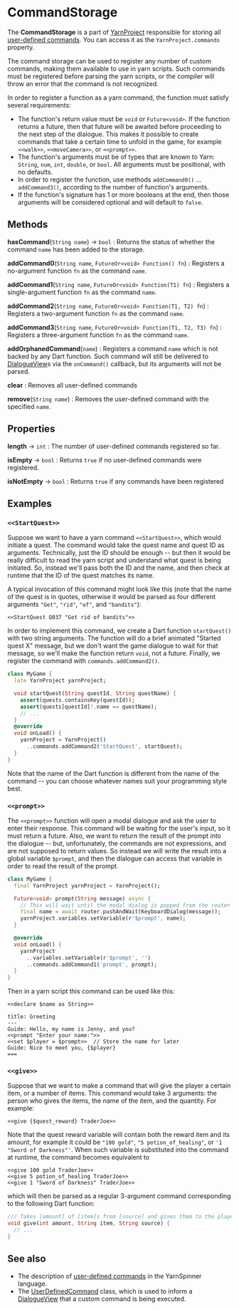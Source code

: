 # CommandStorage

The **CommandStorage** is a part of [YarnProject] responsible for storing all [user-defined
commands]. You can access it as the `YarnProject.commands` property.

The command storage can be used to register any number of custom commands, making them available to
use in yarn scripts. Such commands must be registered before parsing the yarn scripts, or the
compiler will throw an error that the command is not recognized.

In order to register a function as a yarn command, the function must satisfy several requirements:

- The function's return value must be `void` or `Future<void>`. If the function returns a future,
  then that future will be awaited before proceeding to the next step of the dialogue. This makes it
  possible to create commands that take a certain time to unfold in the game, for example
  `<<walk>>`, `<<moveCamera>>`, or `<<prompt>>`.
- The function's arguments must be of types that are known to Yarn: `String`, `num`, `int`,
  `double`, or `bool`. All arguments must be positional, with no defaults.
- In order to register the function, use methods `addCommand0()` ... `addCommand3()`, according to
  the number of function's arguments.
- If the function's signature has 1 or more booleans at the end, then those arguments will be
  considered optional and will default to `false`.


## Methods

**hasCommand**(`String name`) → `bool`
: Returns the status of whether the command `name` has been added to the storage.

**addCommand0**(`String name`, `FutureOr<void> Function() fn`)
: Registers a no-argument function `fn` as the command `name`.

**addCommand1**(`String name`, `FutureOr<void> Function(T1) fn`)
: Registers a single-argument function `fn` as the command `name`.

**addCommand2**(`String name`, `FutureOr<void> Function(T1, T2) fn`)
: Registers a two-argument function `fn` as the command `name`.

**addCommand3**(`String name`, `FutureOr<void> Function(T1, T2, T3) fn`)
: Registers a three-argument function `fn` as the command `name`.

**addOrphanedCommand**(`name`)
: Registers a command `name` which is not backed by any Dart function. Such command will still be
  delivered to [DialogueView]s via the `onCommand()` callback, but its arguments will not be parsed.

**clear**
: Removes all user-defined commands

**remove**(`String name`)
: Removes the user-defined command with the specified `name`.


## Properties

**length** → `int`
: The number of user-defined commands registered so far.

**isEmpty** → `bool`
: Returns `true` if no user-defined commands were registered.

**isNotEmpty** → `bool`
: Returns `true` if any commands have been registered


## Examples


### `<<StartQuest>>`

Suppose we want to have a yarn command `<<StartQuest>>`, which would initiate a quest. The command
would take the quest name and quest ID as arguments. Technically, just the ID should be enough --
but then it would be really difficult to read the yarn script and understand what quest is being
initiated. So, instead we'll pass both the ID and the name, and then check at runtime that the ID
of the quest matches its name.

A typical invocation of this command might look like this (note that the name of the quest is in
quotes, otherwise it would be parsed as four different arguments `"Get"`, `"rid"`, `"of"`, and
`"bandits"`):

```yarn
<<StartQuest Q037 "Get rid of bandits">>
```

In order to implement this command, we create a Dart function `startQuest()` with two string
arguments. The function will do a brief animated "Started quest X" message, but we don't want the
game dialogue to wait for that message, so we'll make the function return `void`, not a future.
Finally, we register the command with `commands.addCommand2()`.

```dart
class MyGame {
  late YarnProject yarnProject;

  void startQuest(String questId, String questName) {
    assert(quests.containsKey(questId));
    assert(quests[questId]!.name == questName);
    // ...
  }
  @override
  void onLoad() {
    yarnProject = YarnProject()
      ..commands.addCommand2('StartQuest', startQuest);
  }
}
```

Note that the name of the Dart function is different from the name of the command -- you can choose
whatever names suit your programming style best.


### `<<prompt>>`

The `<<prompt>>` function will open a modal dialogue and ask the user to enter their response. This
command will be waiting for the user's input, so it must return a future. Also, we want to return
the result of the prompt into the dialogue -- but, unfortunately, the commands are not expressions,
and are not supposed to return values. So instead we will write the result into a global variable
`$prompt`, and then the dialogue can access that variable in order to read the result of the prompt.

```dart
class MyGame {
  final YarnProject yarnProject = YarnProject();

  Future<void> prompt(String message) async {
    // This will wait until the modal dialog is popped from the router stack
    final name = await router.pushAndWait(KeyboardDialog(message));
    yarnProject.variables.setVariable(r'$prompt', name);
  }

  @override
  void onLoad() {
    yarnProject
      ..variables.setVariable(r'$prompt', '')
      ..commands.addCommand1('prompt', prompt);
  }
}
```

Then in a yarn script this command can be used like this:

```yarn
<<declare $name as String>>

title: Greeting
---
Guide: Hello, my name is Jenny, and you?
<<prompt "Enter your name:">>
<<set $player = $prompt>>  // Store the name for later
Guide: Nice to meet you, {$player}
===
```


### `<<give>>`

Suppose that we want to make a command that will give the player a certain item, or a number of
items. This command would take 3 arguments: the person who gives the items, the name of the item,
and the quantity. For example:

```yarn
<<give {$quest_reward} TraderJoe>>
```

Note that the quest reward variable will contain both the reward item and its amount, for example
it could be `"100 gold"`, `"5 potion_of_healing"`, or `'1 "Sword of Darkness"'`. When such
variable is substituted into the command at runtime, the command becomes equivalent to

```yarn
<<give 100 gold TraderJoe>>
<<give 5 potion_of_healing TraderJoe>>
<<give 1 "Sword of Darkness" TraderJoe>>
```

which will then be parsed as a regular 3-argument command corresponding to the following Dart
function:

```dart
/// Takes [amount] of [item]s from [source] and gives them to the player.
void give(int amount, String item, String source) {
  // ...
}
```


## See also

- The description of [user-defined commands] in the YarnSpinner language.
- The [UserDefinedCommand] class, which is used to inform a [DialogueView] that a custom command
  is being executed.


[DialogueView]: dialogue_view.md
[UserDefinedCommand]: user_defined_command.md
[YarnProject]: yarn_project.md
[user-defined commands]: ../language/commands/user_defined_commands.md
